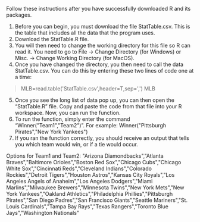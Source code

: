 Follow these instructions after you have successfully downloaded R and its packages.

1)	Before you can begin, you must download the file StatTable.csv. This is the table that includes all the data that the program uses.
2)	Download the StatTable.R file.
3)	You will then need to change the working directory for this file so R can read it. You need to go to File -> Change Directory (for Windows) or Misc. -> Change Working Directory (for MacOS).
4)	Once you have changed the directory, you then need to call the data StatTable.csv. You can do this by entering these two lines of code one at a time:
>MLB=read.table('StatTable.csv',header=T,sep=',')
>MLB
5)   Once you see the long list of data pop up, you can then open the “StatTable.R” file. Copy and paste the code from that file into your R workspace. Now, you can run the function.
6) To run the function, simply enter the command “Winner("Team1","Team2")”.
For example:  Winner("Pittsburgh Pirates","New York Yankees")
7) If you ran the function correctly, you should receive an output that tells you which team would win, or if a tie would occur.

Options for Team1 and Team2: 
"Arizona Diamondbacks","Atlanta Braves","Baltimore Orioles","Boston Red Sox","Chicago Cubs","Chicago White Sox","Cincinnati Reds","Cleveland Indians","Colorado Rockies","Detroit Tigers","Houston Astros","Kansas City Royals","Los Angeles Angels of Anaheim","Los Angeles Dodgers","Miami Marlins","Milwaukee Brewers","Minnesota Twins","New York Mets","New York Yankees","Oakland Athletics","Philadelphia Phillies","Pittsburgh Pirates","San Diego Padres","San Francisco Giants","Seattle Mariners","St. Louis Cardinals","Tampa Bay Rays","Texas Rangers","Toronto Blue Jays","Washington Nationals"
